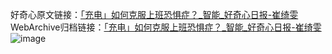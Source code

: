 好奇心原文链接：[「充电」如何克服上班恐惧症？_智能_好奇心日报-崔绮雯 ](https://www.qdaily.com/articles/6607.html)
WebArchive归档链接：[「充电」如何克服上班恐惧症？_智能_好奇心日报-崔绮雯 ](https://web.archive.org/web/https://www.qdaily.com/articles/6607.html)
![image](http://ww3.sinaimg.cn/large/007d5XDply1g3wb3dk2voj30vy0hbjvd)